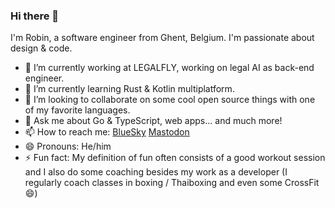 ### Hi there 👋
I'm Robin, a software engineer from Ghent, Belgium. I'm passionate about design & code.
- 🔭 I’m currently working at LEGALFLY, working on legal AI as back-end engineer.
- 🌱 I’m currently learning Rust & Kotlin multiplatform.
- 👯 I’m looking to collaborate on some cool open source things with one of my favorite languages.
- 💬 Ask me about Go & TypeScript, web apps... and much more!
- 📫 How to reach me: [BlueSky]([https://bsky.app/profile/robvenn.bsky.social]) [Mastodon](https://mas.to/@robinv)
- 😄 Pronouns: He/him
- ⚡ Fun fact: My definition of fun often consists of a good workout session and I also do some coaching besides my work as a developer (I regularly coach classes in boxing / Thaiboxing and even some CrossFit 😄)

<!--
**robvenn/robvenn** is a ✨ _special_ ✨ repository because its `README.md` (this file) appears on your GitHub profile.

Here are some ideas to get you started:

- 🔭 I’m currently working on ...
- 🌱 I’m currently learning ...
- 👯 I’m looking to collaborate on ...
- 🤔 I’m looking for help with ...
- 💬 Ask me about ...
- 📫 How to reach me: ...
- 😄 Pronouns: ...
- ⚡ Fun fact: ...
-->
